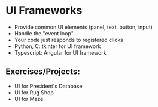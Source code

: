 # UI Frameworks
* Provide common UI elements (panel, text, button, input)
* Handle the "event loop"
* Your code just responds to registered clicks
* Python, C: tkinter for UI framework
* Typescript: Angular for UI framework

## Exercises/Projects:
* UI for President's Database
* UI for Rug Shop
* UI for Maze